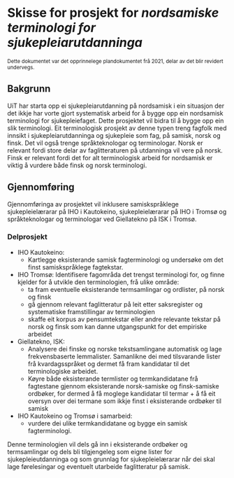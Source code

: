 # Skisse for prosjekt for *nordsamiske terminologi for sjukepleiarutdanninga*

<small>Dette dokumentet var det opprinnelege plandokumentet frå 2021, delar av det blir revidert undervegs.</small>

## Bakgrunn
UiT har starta opp ei sjukepleiarutdanning på nordsamisk i ein situasjon der det ikkje har vorte gjort systematisk arbeid for å bygge opp ein nordsamisk terminologi for sjukepleiefaget. Dette prosjektet vil bidra til å bygge opp ein slik terminologi. Eit terminologisk prosjekt av denne typen treng fagfolk med innsikt i sjukepleiarutdanninga og sjukepleie som fag, på samisk, norsk og finsk. Det vil også trenge språkteknologar og terminologar. Norsk er relevant fordi store delar av faglitteraturen på utdanninga vil vere på norsk. Finsk er relevant fordi det for alt terminologisk arbeid for nordsamisk er viktig å vurdere både finsk og norsk terminologi.

## Gjennomføring
Gjennomføringa av prosjektet vil inklusere samiskspråklege sjukepleielærarar på IHO i Kautokeino, sjukepleielærarar på IHO i Tromsø og språkteknologar og terminologar ved Giellatekno på ISK i Tromsø.

### Delprosjekt
- IHO Kautokeino: 
	- Kartlegge eksisterande samisk fagterminologi og undersøke om det finst samiskspråklege fagtekstar.
- IHO Tromsø: Identifisere fagområda det trengst terminologi for, og finne kjelder for å utvikle den terminologien, frå ulike område:
	- ta fram eventuelle eksisterande termsamlingar og ordlister, på norsk og finsk
	- gå gjennom relevant faglitteratur på leit etter saksregister og systematiske framstillingar av terminologien
	- skaffe eit korpus av pensumtekstar eller andre relevante tekstar på norsk og finsk som kan danne utgangspunkt for det empiriske arbeidet
- Giellatekno, ISK: 
	- Analysere dei finske og norske tekstsamlingane automatisk og lage frekvensbaserte lemmalister. Samanlikne dei med tilsvarande lister frå kvardagsspråket og dermet få fram kandidatar til det terminologiske arbeidet.
	- Køyre både eksisterande termlister og termkandidatane frå fagtestane gjennom eksisterande norsk-samiske og finsk-samiske ordbøker, for dermed å få moglege kandidatar til termar + å få eit oversyn over dei termane som ikkje finst i eksisterande ordbøker til samisk
- IHO Kautokeino og Tromsø i samarbeid:
	- vurdere dei ulike termkandidatane og bygge ein samisk fagterminologi.

Denne terminologien vil dels gå inn i eksisterande ordbøker og termsamlingar og dels bli tilgjengeleg som eigne lister for sjukepleieutdanninga og som grunnlag for sjukepleielærarar når dei skal lage førelesingar og eventuelt utarbeide faglitteratur på samisk.




